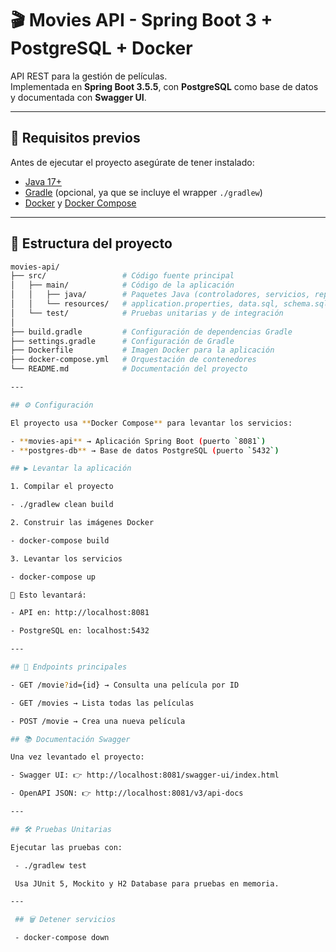 # 🎬 Movies API - Spring Boot 3 + PostgreSQL + Docker

API REST para la gestión de películas.  
Implementada en **Spring Boot 3.5.5**, con **PostgreSQL** como base de datos y documentada con **Swagger UI**.

---

## 🚀 Requisitos previos

Antes de ejecutar el proyecto asegúrate de tener instalado:

- [Java 17+](https://adoptium.net/)  
- [Gradle](https://gradle.org/) (opcional, ya que se incluye el wrapper `./gradlew`)  
- [Docker](https://docs.docker.com/get-docker/) y [Docker Compose](https://docs.docker.com/compose/)  

---

## 📂 Estructura del proyecto
```bash
movies-api/
├── src/                 # Código fuente principal
│   ├── main/            # Código de la aplicación
│   │   ├── java/        # Paquetes Java (controladores, servicios, repositorios, entidades)
│   │   └── resources/   # application.properties, data.sql, schema.sql, etc.
│   └── test/            # Pruebas unitarias y de integración
│
├── build.gradle         # Configuración de dependencias Gradle
├── settings.gradle      # Configuración de Gradle
├── Dockerfile           # Imagen Docker para la aplicación
├── docker-compose.yml   # Orquestación de contenedores
└── README.md            # Documentación del proyecto

---

## ⚙️ Configuración

El proyecto usa **Docker Compose** para levantar los servicios:

- **movies-api** → Aplicación Spring Boot (puerto `8081`)  
- **postgres-db** → Base de datos PostgreSQL (puerto `5432`)

## ▶️ Levantar la aplicación

1. Compilar el proyecto

- ./gradlew clean build

2. Construir las imágenes Docker

- docker-compose build

3. Levantar los servicios

- docker-compose up

📌 Esto levantará:

- API en: http://localhost:8081

- PostgreSQL en: localhost:5432

---

## 📖 Endpoints principales

- GET /movie?id={id} → Consulta una película por ID

- GET /movies → Lista todas las películas

- POST /movie → Crea una nueva película

## 📚 Documentación Swagger

Una vez levantado el proyecto:

- Swagger UI: 👉 http://localhost:8081/swagger-ui/index.html

- OpenAPI JSON: 👉 http://localhost:8081/v3/api-docs

---

## 🛠️ Pruebas Unitarias

Ejecutar las pruebas con:

 - ./gradlew test

 Usa JUnit 5, Mockito y H2 Database para pruebas en memoria.

---

 ## 🗑️ Detener servicios

 - docker-compose down

